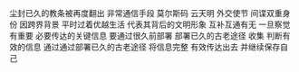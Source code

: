 尘封已久的教条被再度翻出 非常通信手段
莫尔斯码 云天明 外交使节 间谍双重身份
因跨界背景 平时过着优越生活 代表其背后的文明形象
互补互通有无
一旦察觉有重要 必要传达的关键信息
要通过很久前部署 部署已久的古老途径
收集 判断有效的信息
通过通过部署已久的古老途径
将信息完整 有效传达出去
并继续保存自己
